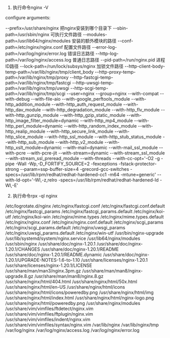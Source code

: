 1. 执行命令nginx -V

configure arguments: 

--prefix=/usr/share/nginx 把nginx安装到哪个目录下
--sbin-path=/usr/sbin/nginx 可执行文件路径
--modules-path=/usr/lib64/nginx/modules 安装的额外模块的路径
--conf-path=/etc/nginx/nginx.conf 配置文件路径
--error-log-path=/var/log/nginx/error.log 错误日志路径
--http-log-path=/var/log/nginx/access.log 普通日志路径
--pid-path=/run/nginx.pid 进程ID路径
--lock-path=/run/lock/subsys/nginx 加锁文件路径
--http-client-body-temp-path=/var/lib/nginx/tmp/client_body 
--http-proxy-temp-path=/var/lib/nginx/tmp/proxy 
--http-fastcgi-temp-path=/var/lib/nginx/tmp/fastcgi 
--http-uwsgi-temp-path=/var/lib/nginx/tmp/uwsgi 
--http-scgi-temp-path=/var/lib/nginx/tmp/scgi 
--user=nginx 
--group=nginx --with-compat --with-debug --with-file-aio --with-google_perftools_module --with-http_addition_module --with-http_auth_request_module --with-http_dav_module --with-http_degradation_module --with-http_flv_module --with-http_gunzip_module --with-http_gzip_static_module 
--with-http_image_filter_module=dynamic --with-http_mp4_module --with-http_perl_module=dynamic --with-http_random_index_module --with-http_realip_module --with-http_secure_link_module --with-http_slice_module --with-http_ssl_module --with-http_stub_status_module --with-http_sub_module --with-http_v2_module --with-http_xslt_module=dynamic --with-mail=dynamic --with-mail_ssl_module --with-pcre --with-pcre-jit --with-stream=dynamic --with-stream_ssl_module --with-stream_ssl_preread_module --with-threads --with-cc-opt='-O2 -g -pipe -Wall -Wp,-D_FORTIFY_SOURCE=2 -fexceptions -fstack-protector-strong --param=ssp-buffer-size=4 -grecord-gcc-switches -specs=/usr/lib/rpm/redhat/redhat-hardened-cc1 -m64 -mtune=generic' --with-ld-opt='-Wl,-z,relro -specs=/usr/lib/rpm/redhat/redhat-hardened-ld -Wl,-E'

2. 执行命令rpx -ql nginx

/etc/logrotate.d/nginx
/etc/nginx/fastcgi.conf
/etc/nginx/fastcgi.conf.default
/etc/nginx/fastcgi_params
/etc/nginx/fastcgi_params.default
/etc/nginx/koi-utf
/etc/nginx/koi-win
/etc/nginx/mime.types
/etc/nginx/mime.types.default
/etc/nginx/nginx.conf
/etc/nginx/nginx.conf.default
/etc/nginx/scgi_params
/etc/nginx/scgi_params.default
/etc/nginx/uwsgi_params
/etc/nginx/uwsgi_params.default
/etc/nginx/win-utf
/usr/bin/nginx-upgrade
/usr/lib/systemd/system/nginx.service
/usr/lib64/nginx/modules
/usr/sbin/nginx
/usr/share/doc/nginx-1.20.1
/usr/share/doc/nginx-1.20.1/CHANGES
/usr/share/doc/nginx-1.20.1/README
/usr/share/doc/nginx-1.20.1/README.dynamic
/usr/share/doc/nginx-1.20.1/UPGRADE-NOTES-1.6-to-1.10
/usr/share/licenses/nginx-1.20.1
/usr/share/licenses/nginx-1.20.1/LICENSE
/usr/share/man/man3/nginx.3pm.gz
/usr/share/man/man8/nginx-upgrade.8.gz
/usr/share/man/man8/nginx.8.gz
/usr/share/nginx/html/404.html
/usr/share/nginx/html/50x.html
/usr/share/nginx/html/en-US
/usr/share/nginx/html/icons
/usr/share/nginx/html/icons/poweredby.png
/usr/share/nginx/html/img
/usr/share/nginx/html/index.html
/usr/share/nginx/html/nginx-logo.png
/usr/share/nginx/html/poweredby.png
/usr/share/nginx/modules
/usr/share/vim/vimfiles/ftdetect/nginx.vim
/usr/share/vim/vimfiles/ftplugin/nginx.vim
/usr/share/vim/vimfiles/indent/nginx.vim
/usr/share/vim/vimfiles/syntax/nginx.vim
/var/lib/nginx
/var/lib/nginx/tmp
/var/log/nginx
/var/log/nginx/access.log
/var/log/nginx/error.log
